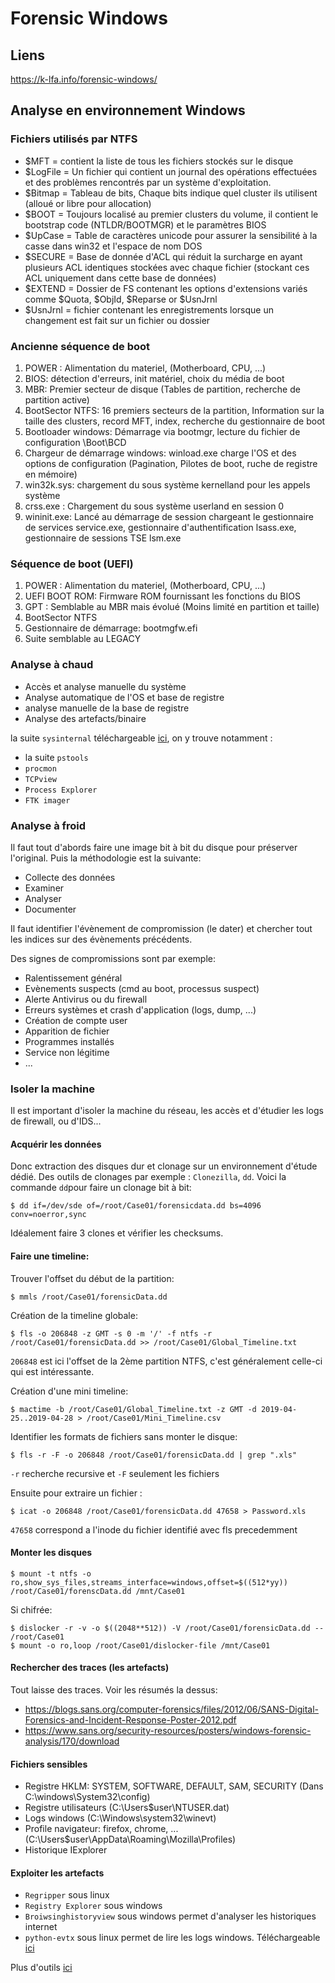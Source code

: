 # Forensic Windows

## Liens
https://k-lfa.info/forensic-windows/

## Analyse en environnement Windows

### Fichiers utilisés par NTFS

* $MFT = contient la liste de tous les fichiers stockés sur le disque
* $LogFile = Un fichier qui contient un journal des opérations effectuées et des problèmes rencontrés par un système  d'exploitation.
* $Bitmap = Tableau de bits, Chaque bits indique quel cluster ils utilisent (alloué or libre pour allocation)
* $BOOT = Toujours localisé au premier clusters du volume, il contient le bootstrap code (NTLDR/BOOTMGR) et le paramètres BIOS
* $UpCase = Table de caractères unicode pour assurer la sensibilité à la casse dans win32 et l'espace de nom DOS
* $SECURE = Base de donnée d'ACL qui réduit la surcharge en ayant plusieurs ACL identiques stockées avec chaque fichier (stockant ces ACL uniquement dans cette base de données)
* $EXTEND = Dossier de FS contenant les options d'extensions variés comme $Quota, $ObjId, $Reparse or $UsnJrnl
* $UsnJrnl = fichier contenant les enregistrements lorsque un changement est fait sur un fichier ou dossier

### Ancienne séquence de boot

1. POWER : Alimentation du materiel, (Motherboard, CPU, ...)
2. BIOS: détection d'erreurs, init matériel, choix du média de boot
3. MBR: Premier secteur de disque (Tables de partition, recherche de partition active)
4. BootSector NTFS: 16 premiers secteurs de la partition, Information sur la taille des clusters, record MFT, index, recherche du gestionnaire de boot
5. Bootloader windows: Démarrage via bootmgr, lecture du fichier de configuration \Boot\BCD
6. Chargeur de démarrage windows: winload.exe charge l'OS et des options de configuration (Pagination, Pilotes de boot, ruche de registre en mémoire)
7. win32k.sys: chargement du sous système kernelland pour les appels système
8. crss.exe : Chargement du sous système userland en session 0
9. wininit.exe: Lancé au démarrage de session chargeant le gestionnaire de services service.exe, gestionnaire d'authentification lsass.exe, gestionnaire de sessions TSE lsm.exe

### Séquence de boot (UEFI)

1. POWER :  Alimentation du materiel, (Motherboard, CPU, ...)
2. UEFI BOOT ROM: Firmware ROM fournissant les fonctions du BIOS
3. GPT : Semblable au MBR mais évolué (Moins limité en partition et taille)
4. BootSector NTFS
5. Gestionnaire de démarrage: bootmgfw.efi
6. Suite semblable au LEGACY

### Analyse à chaud

* Accès et analyse manuelle du système
* Analyse automatique de l'OS et base de registre
* analyse manuelle de la base de registre
* Analyse des artefacts/binaire

la suite `sysinternal` téléchargeable [ici](https://docs.microsoft.com/en-us/sysinternals/downloads/sysinternals-suite), on y trouve notamment :
* la suite `pstools`
* `procmon`
* `TCPview`
* `Process Explorer`
* `FTK imager`

### Analyse à froid

Il faut tout d'abords faire une image bit à bit du disque pour préserver l'original. Puis la méthodologie est la suivante:
* Collecte des données
* Examiner
* Analyser
* Documenter

Il faut identifier l'évènement de compromission (le dater) et chercher tout les indices sur des évènements précédents.

Des signes de compromissions sont par exemple:
* Ralentissement général
* Evènements suspects (cmd au boot, processus suspect)
* Alerte Antivirus ou du firewall
* Erreurs systèmes et crash d'application (logs, dump, ...)
* Création de compte user
* Apparition de fichier
* Programmes installés
* Service non légitime
* ...

### Isoler la machine
Il est important d'isoler la machine du réseau, les accès et d'étudier les logs de firewall, ou d'IDS...

#### Acquérir les données 
Donc extraction des disques dur et clonage sur un environnement d'étude dédié. Des outils de clonages par exemple : `Clonezilla`, `dd`. Voici la commande `dd`pour faire un clonage bit à bit:

    $ dd if=/dev/sde of=/root/Case01/forensicdata.dd bs=4096 conv=noerror,sync
Idéalement faire 3 clones et vérifier les checksums.

#### Faire une timeline:
Trouver l'offset du début de la partition:

    $ mmls /root/Case01/forensicData.dd
Création de la timeline globale:

    $ fls -o 206848 -z GMT -s 0 -m '/' -f ntfs -r /root/Case01/forensicData.dd >> /root/Case01/Global_Timeline.txt
`206848` est ici l'offset de la 2ème partition NTFS, c'est généralement celle-ci qui est intéressante.

Création d'une mini timeline:

    $ mactime -b /root/Case01/Global_Timeline.txt -z GMT -d 2019-04-25..2019-04-28 > /root/Case01/Mini_Timeline.csv

Identifier les formats de fichiers sans monter le disque:

    $ fls -r -F -o 206848 /root/Case01/forensicData.dd | grep ".xls"

`-r` recherche recursive et `-F` seulement les fichiers

Ensuite pour extraire un fichier :

    $ icat -o 206848 /root/Case01/forensicData.dd 47658 > Password.xls

`47658` correspond a l'inode du fichier identifié avec fls precedemment

#### Monter les disques

    $ mount -t ntfs -o ro,show_sys_files,streams_interface=windows,offset=$((512*yy)) /root/Case01/forenscData.dd /mnt/Case01

Si chifrée:

    $ dislocker -r -v -o $((2048**512)) -V /root/Case01/forensicData.dd -- /root/Case01
    $ mount -o ro,loop /root/Case01/dislocker-file /mnt/Case01

#### Rechercher des traces (les artefacts)
Tout laisse des traces. Voir les résumés la dessus:
* https://blogs.sans.org/computer-forensics/files/2012/06/SANS-Digital-Forensics-and-Incident-Response-Poster-2012.pdf
* https://www.sans.org/security-resources/posters/windows-forensic-analysis/170/download

#### Fichiers sensibles

* Registre HKLM: SYSTEM, SOFTWARE, DEFAULT, SAM, SECURITY (Dans C:\windows\System32\config\)
* Registre utilisateurs  (C:\Users\$user\NTUSER.dat)
* Logs windows (C:\Windows\system32\winevt)
* Profile navigateur: firefox, chrome, ... (C:\Users\$user\AppData\Roaming\Mozilla\Profiles)
* Historique IExplorer

#### Exploiter les artefacts
* `Regripper` sous linux
* `Registry Explorer` sous windows
* `Broiwsinghistoryview` sous windows permet d'analyser les historiques internet
* `python-evtx` sous linux permet de lire les logs windows. Téléchargeable [ici](https://github.com/williballenthin/python-evtx)


Plus d'outils [ici](https://forensicswiki.org/wiki/Tools) 